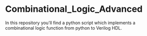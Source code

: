 # Combinational_Logic_Advanced
In this repository you'll find a python script which implements a combinational logic function from python to Verilog HDL.
